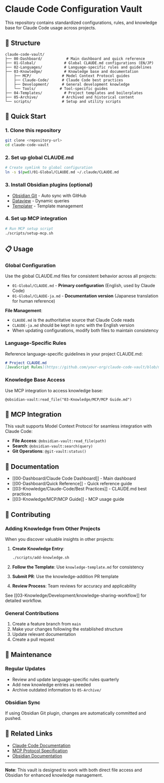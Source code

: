 # Claude Code Configuration Vault

This repository contains standardized configurations, rules, and knowledge base for Claude Code usage across projects.

## 📁 Structure

```
claude-code-vault/
├── 00-Dashboard/           # Main dashboard and quick reference
├── 01-Global/             # Global CLAUDE.md configurations (EN/JP)
├── 02-Languages/          # Language-specific rules and guidelines
├── 03-Knowledge/          # Knowledge base and documentation
│   ├── MCP/              # Model Context Protocol guides
│   ├── Claude-Code/      # Claude Code best practices
│   ├── Development/      # General development knowledge
│   └── Tools/           # Tool-specific guides
├── 04-Templates/          # Project templates and boilerplates
├── 05-Archive/           # Archived and historical content
└── scripts/              # Setup and utility scripts
```

## 🚀 Quick Start

### 1. Clone this repository
```bash
git clone <repository-url>
cd claude-code-vault
```

### 2. Set up global CLAUDE.md
```bash
# Create symlink to global configuration
ln -s $(pwd)/01-Global/CLAUDE.md ~/.claude/CLAUDE.md
```

### 3. Install Obsidian plugins (optional)
- [Obsidian Git](https://github.com/denolehov/obsidian-git) - Auto sync with GitHub
- [Dataview](https://github.com/blacksmithgu/obsidian-dataview) - Dynamic queries
- [Templater](https://github.com/SilentVoid13/Templater) - Template management

### 4. Set up MCP integration
```bash
# Run MCP setup script
./scripts/setup-mcp.sh
```

## 📋 Usage

### Global Configuration
Use the global CLAUDE.md files for consistent behavior across all projects:
- `01-Global/CLAUDE.md` - **Primary configuration** (English, used by Claude Code)
- `01-Global/CLAUDE-ja.md` - **Documentation version** (Japanese translation for human reference)

**File Management**:
- `CLAUDE.md` is the authoritative source that Claude Code reads
- `CLAUDE-ja.md` should be kept in sync with the English version
- When updating configurations, modify both files to maintain consistency

### Language-Specific Rules
Reference language-specific guidelines in your project CLAUDE.md:
```markdown
# Project CLAUDE.md
[JavaScript Rules](https://github.com/your-org/claude-code-vault/blob/main/02-Languages/javascript-typescript.md)
```

### Knowledge Base Access
Use MCP integration to access knowledge base:
```
@obsidian-vault:read_file("03-Knowledge/MCP/MCP Guide.md")
```

## 🔧 MCP Integration

This vault supports Model Context Protocol for seamless integration with Claude Code:

- **File Access**: `@obsidian-vault:read_file(path)`
- **Search**: `@obsidian-vault:search(query)`
- **Git Operations**: `@git-vault:status()`

## 📖 Documentation

- [[00-Dashboard/Claude Code Dashboard]] - Main dashboard
- [[00-Dashboard/Quick Reference]] - Quick reference guide
- [[03-Knowledge/Claude-Code/Best Practices]] - CLAUDE.md best practices
- [[03-Knowledge/MCP/MCP Guide]] - MCP usage guide

## 🤝 Contributing

### Adding Knowledge from Other Projects

When you discover valuable insights in other projects:

1. **Create Knowledge Entry**:
   ```bash
   ./scripts/add-knowledge.sh
   ```

2. **Follow the Template**: Use `knowledge-template.md` for consistency

3. **Submit PR**: Use the knowledge-addition PR template

4. **Review Process**: Team reviews for accuracy and applicability

See [[03-Knowledge/Development/knowledge-sharing-workflow]] for detailed workflow.

### General Contributions

1. Create a feature branch from `main`
2. Make your changes following the established structure
3. Update relevant documentation
4. Create a pull request

## 📝 Maintenance

### Regular Updates
- Review and update language-specific rules quarterly
- Add new knowledge entries as needed
- Archive outdated information to `05-Archive/`

### Obsidian Sync
If using Obsidian Git plugin, changes are automatically committed and pushed.

## 🔗 Related Links

- [Claude Code Documentation](https://docs.anthropic.com/en/docs/claude-code)
- [MCP Protocol Specification](https://docs.anthropic.com/en/docs/claude-code/mcp)
- [Obsidian Documentation](https://help.obsidian.md/)

---

**Note**: This vault is designed to work with both direct file access and Obsidian for enhanced knowledge management.